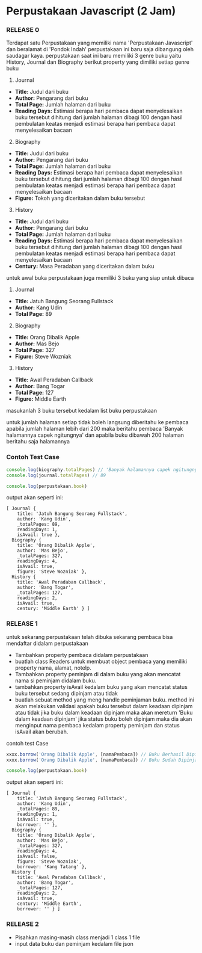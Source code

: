 # **Perpustakaan Javascript (2 Jam)**


### RELEASE 0
Terdapat satu Perpustakaan yang memiliki nama 'Perpustakaan Javascript' dan beralamat di 'Pondok Indah' perpustakaan ini baru saja dibangung oleh saudagar kaya. perpustakaan saat ini baru memiliki 3 genre buku yaitu History, Journal dan Biography berikut property yang dimiliki setiap genre buku

1. Journal
  * **Title:** Judul dari buku
  * **Author:** Pengarang dari buku
  * **Total Page:** Jumlah halaman dari buku
  * **Reading Days:** Estimasi berapa hari pembaca dapat menyelesaikan buku tersebut dihitung dari jumlah halaman dibagi 100 dengan hasil pembulatan keatas menjadi estimasi berapa hari pembaca dapat menyelesaikan bacaan

2. Biography
  * **Title:** Judul dari buku
  * **Author:** Pengarang dari buku
  * **Total Page:** Jumlah halaman dari buku
  * **Reading Days:** Estimasi berapa hari pembaca dapat menyelesaikan buku tersebut dihitung dari jumlah halaman dibagi 100 dengan hasil pembulatan keatas menjadi estimasi berapa hari pembaca dapat menyelesaikan bacaan
  * **Figure:** Tokoh yang diceritakan dalam buku tersebut

3. History
  * **Title:** Judul dari buku
  * **Author:** Pengarang dari buku
  * **Total Page:** Jumlah halaman dari buku
  * **Reading Days:** Estimasi berapa hari pembaca dapat menyelesaikan buku tersebut dihitung dari jumlah halaman dibagi 100 dengan hasil pembulatan keatas menjadi estimasi berapa hari pembaca dapat menyelesaikan bacaan
  * **Century:** Masa Peradaban yang diceritakan dalam buku


untuk awal buka perpustakaan juga memiliki 3 buku yang siap untuk dibaca

1. Journal
  * **Title:** Jatuh Bangung Seorang Fullstack
  * **Author:** Kang Udin
  * **Total Page:** 89
2. Biography
  * **Title:** Orang Dibalik Apple
  * **Author:** Mas Bejo
  * **Total Page:** 327
  * **Figure:** Steve Wozniak
3. History
  * **Title:** Awal Peradaban Callback
  * **Author:** Bang Togar
  * **Total Page:** 127
  * **Figure:** Middle Earth

masukanlah 3 buku tersebut kedalam list buku perpustakaan

untuk jumlah halaman setiap tidak boleh langsung diberitahu ke pembaca apabila jumlah halaman lebih dari 200 maka beritahu pembaca 'Banyak halamannya capek ngitungnya' dan apabila buku dibawah 200 halaman beritahu saja halamannya

### Contoh Test Case
```javascript
console.log(biography.totalPages) // 'Banyak halamannya capek ngitungnya'
console.log(journal.totalPages) // 89
```

```javascript
console.log(perpustakaan.book)
```
output akan seperti ini:
```
[ Journal {
    title: 'Jatuh Bangung Seorang Fullstack',
    author: 'Kang Udin',
    _totalPages: 89,
    readingDays: 1,
    isAvail: true },
  Biography {
    title: 'Orang Dibalik Apple',
    author: 'Mas Bejo',
    _totalPages: 327,
    readingDays: 4,
    isAvail: true,
    figure: 'Steve Wozniak' },
  History {
    title: 'Awal Peradaban Callback',
    author: 'Bang Togar',
    _totalPages: 127,
    readingDays: 2,
    isAvail: true,
    century: 'Middle Earth' } ]
```

### RELEASE 1
untuk sekarang perpustakaan telah dibuka sekarang pembaca bisa mendaftar didalam perpustakaan
  - Tambahkan property pembaca didalam perpustakaan
  - buatlah class Readers untuk membuat object pembaca yang memiliki property nama, alamat, notelp.
  - Tambahkan property peminjam di dalam buku yang akan mencatat nama si peminjam didalam buku.
  - tambahkan property isAvail kedalam buku yang akan mencatat status buku tersebut sedang dipinjam atau tidak
  - buatlah sebuat method yang meng handle peminjaman buku. method ini akan melakukan validasi apakah buku tersebut dalam keadaan dipinjam atau tidak jika buku dalam keadaan dipinjam maka akan mereturn 'Buku dalam keadaan dipinjam' jika status buku boleh dipinjam maka dia akan menginput nama pembaca kedalam property peminjam dan status isAvail akan berubah.

  contoh test Case
  ```javascript
  xxxx.borrow('Orang Dibalik Apple', [namaPembaca]) // Buku Berhasil Dipinjam
  xxxx.borrow('Orang Dibalik Apple', [namaPembaca]) // Buku Sudah Dipinjam  
  ```
  ```javascript
  console.log(perpustakaan.book)
  ```
  output akan seperti ini:
  ```
  [ Journal {
      title: 'Jatuh Bangung Seorang Fullstack',
      author: 'Kang Udin',
      _totalPages: 89,
      readingDays: 1,
      isAvail: true,
      borrower: '' },
    Biography {
      title: 'Orang Dibalik Apple',
      author: 'Mas Bejo',
      _totalPages: 327,
      readingDays: 4,
      isAvail: false,
      figure: 'Steve Wozniak',
      borrower: 'Kang Tatang' },
    History {
      title: 'Awal Peradaban Callback',
      author: 'Bang Togar',
      _totalPages: 127,
      readingDays: 2,
      isAvail: true,
      century: 'Middle Earth',
      borrower: '' } ]
  ```
  ### RELEASE 2
  - Pisahkan masing-masih class menjadi 1 class 1 file
  - input data buku dan peminjam kedalam file json

